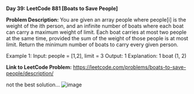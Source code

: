 **Day 39: LeetCode 881 [Boats to Save People]**

**Problem Description:**
You are given an array people where people[i] is the weight of the ith person, and an infinite number of boats where each boat can carry a maximum weight of limit. Each boat carries at most two people at the same time, provided the sum of the weight of those people is at most limit.
Return the minimum number of boats to carry every given person.

Example 1:
Input: people = [1,2], limit = 3
Output: 1
Explanation: 1 boat (1, 2)

**Link to LeetCode Problem:**
https://leetcode.com/problems/boats-to-save-people/description/

not the best solution...
![image](https://github.com/404reese/100DaysOfJava/assets/135740066/d85350d5-e163-4b2c-bc2a-ab7697b0ecea)
